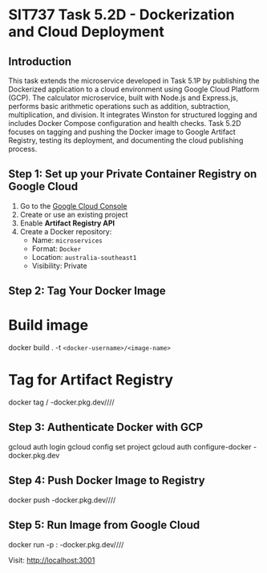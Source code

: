 # SIT737 Task 5.2D - Dockerization and Cloud Deployment

##  Introduction

This task extends the microservice developed in Task 5.1P by publishing the Dockerized application to a cloud environment using Google Cloud Platform (GCP). The calculator microservice, built with Node.js and Express.js, performs basic arithmetic operations such as addition, subtraction, multiplication, and division. It integrates Winston for structured logging and includes Docker Compose configuration and health checks. Task 5.2D focuses on tagging and pushing the Docker image to Google Artifact Registry, testing its deployment, and documenting the cloud publishing process.


##  Step 1: Set up your Private Container Registry on Google Cloud

1. Go to the [Google Cloud Console](https://console.cloud.google.com)
2. Create or use an existing project
3. Enable **Artifact Registry API**
4. Create a Docker repository:
   - Name: `microservices`
   - Format: `Docker`
   - Location: `australia-southeast1`
   - Visibility: Private


##  Step 2: Tag Your Docker Image

# Build image
docker build . -t `<docker-username>/<image-name>`

# Tag for Artifact Registry
docker tag <docker-username>/<image-name> <your-region>-docker.pkg.dev/<your-project-id>/<repo-name>/<docker-username>/<image-name>

## Step 3: Authenticate Docker with GCP
gcloud auth login
gcloud config set project <ProjectID>
gcloud auth configure-docker <your-region>-docker.pkg.dev

##  Step 4: Push Docker Image to Registry
docker push <your-region>-docker.pkg.dev/<your-project-id>/<repo-name>/<docker-username>/<image-name>

## Step 5: Run Image from Google Cloud
docker run -p <host-port>:<container-port> <your-region>-docker.pkg.dev/<your-project-id>/<repo-name>/<docker-username>/<image-name>

Visit: [http://localhost:3001](http://localhost:3001)
